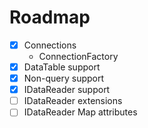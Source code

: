 # Roadmap

- [x] Connections
  - ConnectionFactory
- [x] DataTable support
- [x] Non-query support
- [x] IDataReader support
- [ ] IDataReader extensions
- [ ] IDataReader Map attributes
